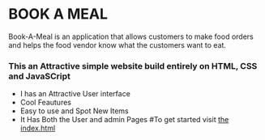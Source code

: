 # BOOK A MEAL
Book-A-Meal is an application that allows customers to make food orders and helps the food vendor know what the customers want to eat.
### This an Attractive simple website build entirely on HTML, CSS and JavaSCript

* I has an Attractive User interface
* Cool Feautures
* Easy to use and Spot New Items 
* It Has Both the User and admin Pages
#To get started visit [the index.html](https://quantum35.github.io/book-a-meal.github.io/)